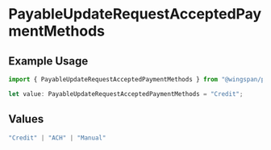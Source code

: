 # PayableUpdateRequestAcceptedPaymentMethods

## Example Usage

```typescript
import { PayableUpdateRequestAcceptedPaymentMethods } from "@wingspan/payments/sdk/models/shared";

let value: PayableUpdateRequestAcceptedPaymentMethods = "Credit";
```

## Values

```typescript
"Credit" | "ACH" | "Manual"
```